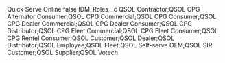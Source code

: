 <?xml version="1.0" encoding="UTF-8"?>
<CustomMetadata xmlns="http://soap.sforce.com/2006/04/metadata" xmlns:xsi="http://www.w3.org/2001/XMLSchema-instance" xmlns:xsd="http://www.w3.org/2001/XMLSchema">
    <label>Quick Serve Online</label>
    <protected>false</protected>
    <values>
        <field>IDM_Roles__c</field>
        <value xsi:type="xsd:string">QSOL Contractor;QSOL CPG Alternator Consumer;QSOL CPG Commercial;QSOL CPG Consumer;QSOL CPG Dealer Commercial;QSOL CPG Dealer Consumer;QSOL CPG Distributor;QSOL CPG Fleet Commercial;QSOL CPG Fleet Consumer;QSOL CPG Rentel Consumer;QSOL Customer;QSOL Dealer;QSOL Distributor;QSOL Employee;QSOL Fleet;QSOL Self-serve OEM;QSOL SIR Customer;QSOL Supplier;QSOL Votech</value>
    </values>
</CustomMetadata>
